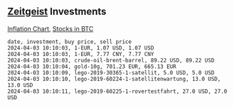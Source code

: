 ## [Zeitgeist](index.html) Investments

[Inflation Chart](https://inflationchart.com),
[Stocks in BTC](https://stonksinbtc.xyz/)

```
date, investment, buy price, sell price
2024-04-03 10:10:03, 1-EUR, 1.07 USD, 1.07 USD
2024-04-03 10:10:03, 1-EUR, 7.77 CNY, 7.77 CNY
2024-04-03 10:10:03, crude-oil-brent-barrel, 89.22 USD, 89.22 USD
2024-04-03 10:10:04, gold-10g, 701.23 EUR, 665.13 EUR
2024-04-03 10:10:09, lego-2019-30365-1-satellit, 5.0 USD, 5.0 USD
2024-04-03 10:10:10, lego-2019-60224-1-satellitenwartung, 13.0 USD, 13.0 USD
2024-04-03 10:10:11, lego-2019-60225-1-rovertestfahrt, 27.0 USD, 27.0 USD
```
